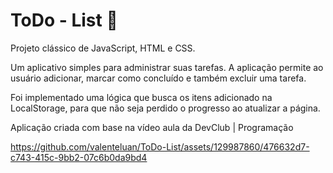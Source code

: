 # ToDo - List 📝

Projeto clássico de JavaScript, HTML e CSS.

Um aplicativo simples para administrar suas tarefas. A aplicação permite ao usuário adicionar, marcar como concluído e também excluir uma tarefa.

Foi implementado uma lógica que busca os itens adicionado na LocalStorage, para que não seja perdido o progresso ao atualizar a página.

Aplicação criada com base na vídeo aula da DevClub | Programação



https://github.com/valenteluan/ToDo-List/assets/129987860/476632d7-c743-415c-9bb2-07c6b0da9bd4


